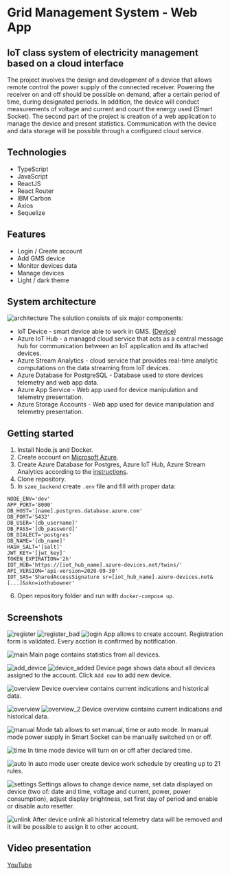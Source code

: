 # Grid Management System - Web App
## IoT class system of electricity management based on a cloud interface
The project involves the design and development of a device that allows remote control the power supply of the connected receiver. Powering the receiver on and off should be possible on demand, after a certain period of time, during designated periods. In addition, the device will conduct measurements of voltage and current and count the energy used (Smart Socket). The second part of the project is creation of a web application to manage the device and present statistics. Communication with the device and data storage will be possible through a configured cloud service.
## Technologies
* TypeScript
* JavaScript
* ReactJS
* React Router
* IBM Carbon
* Axios
* Sequelize
## Features
* Login / Create account
* Add GMS device
* Monitor devices data
* Manage devices
* Light / dark theme
## System architecture
![architecture](https://github.com/wybieracz/GMS-Firmware/blob/main/diagram/Architektura.png)
The solution consists of six major components:
* IoT Device - smart device able to work in GMS. [(Device)](https://github.com/wybieracz/GMS-Firmware)
* Azure IoT Hub - a managed cloud service that acts as a central message hub for communication between an IoT application and its attached devices.
* Azure Stream Analytics - cloud service that provides real-time analytic computations on the data streaming from IoT devices.
* Azure Database for PostgreSQL - Database used to store devices telemetry and web app data.
* Azure App Service - Web app used for device manipulation and telemetry presentation.
* Azure Storage Accounts - Web app used for device manipulation and telemetry presentation.
## Getting started
1. Install Node.js and Docker.
2. Create account on [Microsoft Azure](https://azure.microsoft.com/en-gb/).
3. Create Azure Database for Postgres, Azure IoT Hub, Azure Stream Analytics according to the [instructions](https://github.com/wybieracz/GMS-Firmware).
4. Clone repository.
5. In `szee_backend` create `.env` file and fill with proper data:
```
NODE_ENV='dev'
APP_PORT='8000'
DB_HOST='[name].postgres.database.azure.com'
DB_PORT='5432'
DB_USER='[db_username]'
DB_PASS='[db_password]'
DB_DIALECT='postgres'
DB_NAME='[db_name]'
HASH_SALT='[salt]'
JWT_KEY='[jwt_key]'
TOKEN_EXPIRATION='2h'
IOT_HUB='https://[iot_hub_name].azure-devices.net/twins/'
API_VERSION='api-version=2020-09-30'
IOT_SAS='SharedAccessSignature sr=[iot_hub_name].azure-devices.net&[...]&skn=iothubowner'
```
6. Open repository folder and run with `docker-compose up`.
## Screenshots
![register](/ss/register.png)
![register_bad](/ss/register_bad.png)
![login](/ss/login_creation.png)
App allows to create account. Registration form is validated. Every acction is confirmed by notification.

![main](/ss/main.png)
Main page contains statistics from all devices.

![add_device](/ss/add_device.png)
![device_added](/ss/device_added.png)
Device page shows data about all devices assigned to the account. Click `Add new` to add new device.

![overview](/ss/overview.png)
Device overview contains current indications and historical data.

![overview](/ss/overview.png)
![overview_2](/ss/overview_2.png)
Device overview contains current indications and historical data.

![manual](/ss/manual.png)
Mode tab allows to set manual, time or auto mode. In manual mode power supply in Smart Socket can be manually switched on or off.

![time](/ss/time.png)
In time mode device will turn on or off after declared time.

![auto](/ss/auto.png)
In auto mode user create device work schedule by creating up to 21 rules.

![settings](/ss/settings.png)
Settings allows to change device name, set data displayed on device (two of: date and time, voltage and current, power, power consumption), adjust display brightness, set first day of period and enable or disable auto resetter.

![unlink](/ss/unlink.png)
After device unlink all historical telemetry data will be removed and it will be possible to assign it to other account.

## Video presentation
[YouTube](https://youtu.be/LqCKxmR3ckY)

